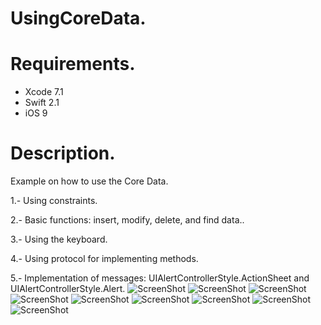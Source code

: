 # UsingCoreData.

# Requirements.
- Xcode 7.1
- Swift 2.1
- iOS 9

# Description.
Example on how to use the Core Data.

1.- Using constraints.

2.- Basic functions: insert, modify, delete, and find data..

3.- Using the keyboard.

4.- Using protocol for implementing methods.

5.- Implementation of messages: UIAlertControllerStyle.ActionSheet and UIAlertControllerStyle.Alert.
![ScreenShot](https://github.com/ingrichardavid/iOS-Repository/blob/master/UsingCoreData/sample_images/1.png)
![ScreenShot](https://github.com/ingrichardavid/iOS-Repository/blob/master/UsingCoreData/sample_images/2.png)
![ScreenShot](https://github.com/ingrichardavid/iOS-Repository/blob/master/UsingCoreData/sample_images/3.png)
![ScreenShot](https://github.com/ingrichardavid/iOS-Repository/blob/master/UsingCoreData/sample_images/4.png)
![ScreenShot](https://github.com/ingrichardavid/iOS-Repository/blob/master/UsingCoreData/sample_images/5.png)
![ScreenShot](https://github.com/ingrichardavid/iOS-Repository/blob/master/UsingCoreData/sample_images/6.png)
![ScreenShot](https://github.com/ingrichardavid/iOS-Repository/blob/master/UsingCoreData/sample_images/7.png)
![ScreenShot](https://github.com/ingrichardavid/iOS-Repository/blob/master/UsingCoreData/sample_images/8.png)
![ScreenShot](https://github.com/ingrichardavid/iOS-Repository/blob/master/UsingCoreData/sample_images/9.png)